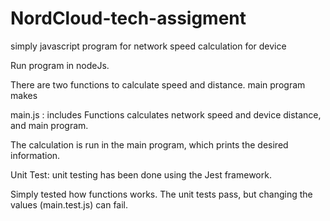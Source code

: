 # NordCloud-tech-assigment

simply javascript program for network speed calculation for device

Run program in nodeJs. <node main.js>

There are two functions to calculate speed and distance.
main program makes 
  
  main.js : includes Functions calculates network speed and device distance, and main program.

  The calculation is run in the main program, which prints the desired information.



Unit Test:
unit testing has been done using the Jest framework.

Simply tested how functions works. The unit tests pass, but changing the values (main.test.js) can fail. 
